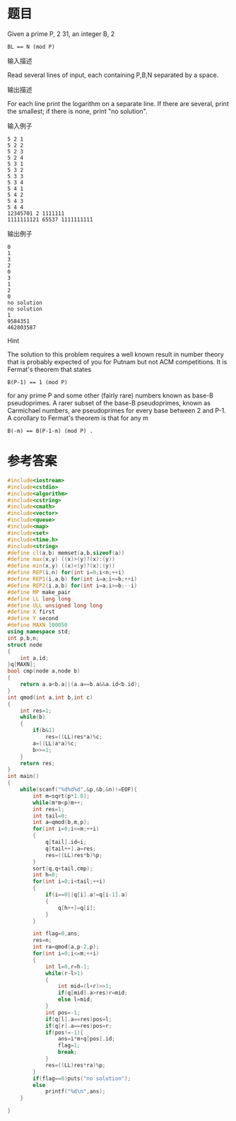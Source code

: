 # 题目
Given a prime P, 2 31, an integer B, 2
```
BL == N (mod P)
```
输入描述

Read several lines of input, each containing P,B,N separated by a space.

输出描述

For each line print the logarithm on a separate line. If there are several, print the smallest; if there is none, print "no solution".

输入例子
```
5 2 1
5 2 2
5 2 3
5 2 4
5 3 1
5 3 2
5 3 3
5 3 4
5 4 1
5 4 2
5 4 3
5 4 4
12345701 2 1111111
1111111121 65537 1111111111
```
输出例子
```
0
1
3
2
0
3
1
2
0
no solution
no solution
1
9584351
462803587
```
Hint

The solution to this problem requires a well known result in number theory that is probably expected of you for Putnam but not ACM competitions. It is Fermat's theorem that states
```
B(P-1) == 1 (mod P)
```
for any prime P and some other (fairly rare) numbers known as base-B pseudoprimes. A rarer subset of the base-B pseudoprimes, known as Carmichael numbers, are pseudoprimes for every base between 2 and P-1. A corollary to Fermat's theorem is that for any m
```
B(-m) == B(P-1-m) (mod P) .
```
# 参考答案
```c++
#include<iostream>
#include<cstdio>
#include<algorithm>
#include<cstring>
#include<cmath>
#include<vector>
#include<queue>
#include<map>
#include<set>
#include<time.h>
#include<string>
#define cl(a,b)	memset(a,b,sizeof(a))
#define max(x,y) ((x)>(y)?(x):(y))
#define min(x,y) ((x)<(y)?(x):(y))
#define REP(i,n) for(int i=0;i<n;++i)
#define REP1(i,a,b) for(int i=a;i<=b;++i)
#define REP2(i,a,b) for(int i=a;i>=b;--i)
#define MP make_pair
#define LL long long
#define ULL unsigned long long
#define X first
#define Y second
#define MAXN 100050
using namespace std;
int p,b,n;
struct node
{
	int a,id;
}q[MAXN];
bool cmp(node a,node b)
{
	return a.a<b.a||(a.a==b.a&&a.id<b.id);
}
int qmod(int a,int b,int c)
{
	int res=1;
	while(b)
	{
		if(b&1)
			res=((LL)res*a)%c;
		a=((LL)a*a)%c;
		b>>=1;
	}
	return res;
}
int main()
{
	while(scanf("%d%d%d",&p,&b,&n)!=EOF){
		int m=sqrt(p*1.0);
		while(m*m<p)m++;
		int res=1;
		int tail=0;
		int a=qmod(b,m,p);
		for(int i=0;i<=m;++i)
		{
			q[tail].id=i;
			q[tail++].a=res;
			res=((LL)res*b)%p;
		}
		sort(q,q+tail,cmp);
		int h=0;
		for(int i=0;i<tail;++i)
		{
			if(i==0||q[i].a!=q[i-1].a)
			{
				q[h++]=q[i];
			}
		}

		int flag=0,ans;
		res=n;
		int ra=qmod(a,p-2,p);
		for(int i=0;i<=m;++i)
		{
			int l=0,r=h-1;
			while(r-l>1)
			{
				int mid=(l+r)>>1;
				if(q[mid].a>res)r=mid;
				else l=mid;
			}
			int pos=-1;
			if(q[l].a==res)pos=l;
			if(q[r].a==res)pos=r;
			if(pos!=-1){
				ans=i*m+q[pos].id;
				flag=1;
				break;
			}
			res=((LL)res*ra)%p;
		}
		if(flag==0)puts("no solution");
		else
			printf("%d\n",ans);
	}

}
